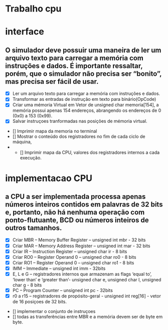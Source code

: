 # Trabalho cpu 

# interface
## O simulador deve possuir uma maneira de ler um arquivo texto para carregar a memória com instruções e dados. É importante ressaltar, porém, que o simulador não precisa ser “bonito”, mas precisa ser fácil de usar.

- [x] Ler um arquivo texto para carregar a memória com instruções e dados.
- [x] Transformar as entradas de instrução em texto para binário(OpCode)
- [x] Criar uma mémoria Virtual em Vetor de unsigned char memoria[154], a memória possui apenas 154 endereços, abrangendo os endereços de 0 (0x0) a 153 (0x99).
- [x] Salvar instruçoes tranformadas nas posições de mémoria virtual.
- [] Imprimir mapa da memoria no terminal
- [] Mostrar o conteúdo dos registradores no fim de cada ciclo de máquina, 
- - [] Imprimir mapa da CPU, valores dos registradores internos a cada execução. 

# implementacao CPU 
## a CPU a ser implementada processa apenas números inteiros contidos em palavras de 32 bits e, portanto, não há nenhuma operação com ponto-flutuante, BCD ou números inteiros de outros tamanhos.

- [x] Criar MBR – Memory Buffer Register – unsigned int mbr - 32 bits
- [x] Criar MAR – Memory Address Register – unsigned int mar - 32 bits
- [x] Criar IR – Instruction Register – unsigned char ir - 8 bits
- [x] Criar RO0 – Register Operand 0 – unsigned char ro0 - 8 bits
- [x] Criar RO1 – Register Operand 0 – unsigned char ro1 - 8 bits
- [x] IMM – Immediate – unsigned int imm - 32bits
- [x] E, L e G – registradores internos que armazenam as flags ‘equal to’, ‘lower than’ e ‘greater than’- unsigned char e, unsigned char l, unsigned char g - 8 bits
- [x] PC – Program Counter –  unsigned int pc - 32bits
- [x] r0 a r15 –  registradores de propósito-geral - unsigned int reg[16] - vetor de 16 posiçoes de 32 bits.
- [] implementar o conjunto de instruçoes
- []  todas as transferências entre MBR e a memória devem
ser de byte em byte.